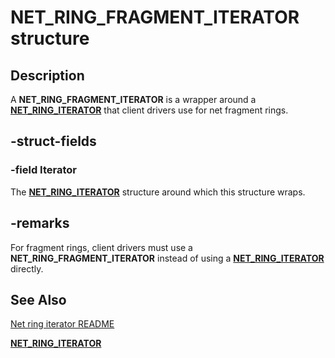 # NET_RING_FRAGMENT_ITERATOR structure

## Description



A **NET_RING_FRAGMENT_ITERATOR** is a wrapper around a [**NET_RING_ITERATOR**](net_ring_iterator.md) that client drivers use for net fragment rings.

## -struct-fields

### -field Iterator

The [**NET_RING_ITERATOR**](net_ring_iterator.md) structure around which this structure wraps. 

## -remarks

For fragment rings, client drivers must use a **NET_RING_FRAGMENT_ITERATOR** instead of using a [**NET_RING_ITERATOR**](net_ring_iterator.md) directly.

## See Also

[Net ring iterator README](readme.md)

[**NET_RING_ITERATOR**](net_ring_iterator.md)
